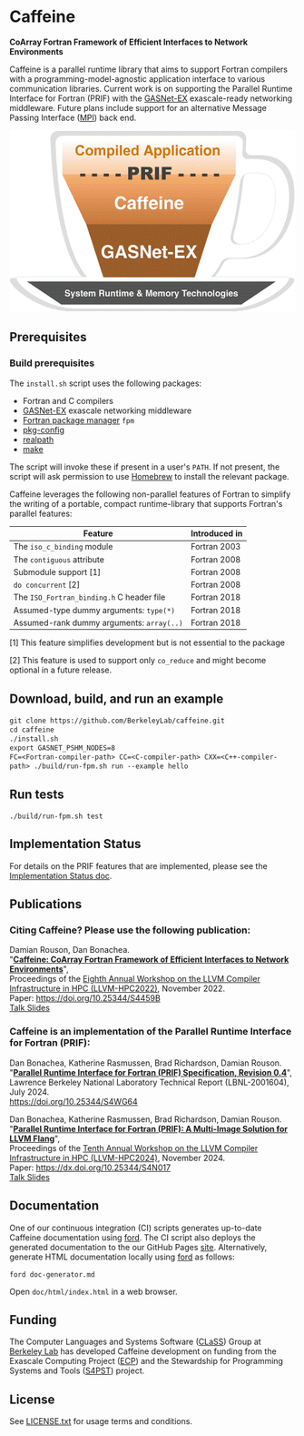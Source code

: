 Caffeine
========

**CoArray Fortran Framework of Efficient Interfaces to Network Environments**

Caffeine is a parallel runtime library that aims to support Fortran compilers with a programming-model-agnostic application interface to various communication libraries.  Current work is on supporting the Parallel Runtime Interface for Fortran (PRIF) with the [GASNet-EX] exascale-ready networking middleware.  Future plans include support for an alternative Message Passing Interface ([MPI]) back end.

![Caffeine system stack diagram](docs/caffeine-stack.gif)

Prerequisites
-------------
### Build prerequisites
The `install.sh` script uses the following packages:
* Fortran and C compilers
* [GASNet-EX] exascale networking middleware
* [Fortran package manager] `fpm`
* [pkg-config]
* [realpath]
* [make]

The script will invoke these if present in a user's `PATH`.
If not present, the script will ask permission to use [Homebrew] to install the relevant package.

Caffeine leverages the following non-parallel features of Fortran to simplify the writing of a portable, compact runtime-library that supports Fortran's parallel features:

| Feature                                   | Introduced in |
|-------------------------------------------|---------------|
| The `iso_c_binding` module                | Fortran 2003  |
| The `contiguous` attribute                | Fortran 2008  |
| Submodule support [1]                     | Fortran 2008  |
| `do concurrent` [2]                       | Fortran 2008  |
| The `ISO_Fortran_binding.h` C header file | Fortran 2018  |
| Assumed-type dummy arguments: `type(*)`   | Fortran 2018  |
| Assumed-rank dummy arguments: `array(..)` | Fortran 2018  |


[1] This feature simplifies development but is not essential to the package

[2] This feature is used to support only `co_reduce` and might become optional in a future release.

Download, build, and run an example
-----------------------------------
```
git clone https://github.com/BerkeleyLab/caffeine.git
cd caffeine
./install.sh
export GASNET_PSHM_NODES=8
FC=<Fortran-compiler-path> CC=<C-compiler-path> CXX=<C++-compiler-path> ./build/run-fpm.sh run --example hello
```

Run tests
---------
```
./build/run-fpm.sh test
```

Implementation Status
--------------------

For details on the PRIF features that are implemented, please see the [Implementation Status doc](docs/implementation-status.md).

Publications
------------

### Citing Caffeine? Please use the following publication:

Damian Rouson, Dan Bonachea.   
"[**Caffeine: CoArray Fortran Framework of Efficient Interfaces to Network Environments**](https://github.com/BerkeleyLab/caffeine/wiki/pubs/Caffeine_for_LLVM-2022.pdf)",     
Proceedings of the [Eighth Annual Workshop on the LLVM Compiler Infrastructure in HPC (LLVM-HPC2022)](https://llvm-hpc-2022-workshop.github.io), November 2022.    
Paper: <https://doi.org/10.25344/S4459B>     
[Talk Slides](https://github.com/BerkeleyLab/caffeine/wiki/pubs/Caffeine_for_LLVM-2022-Slides.pdf)

### Caffeine is an implementation of the Parallel Runtime Interface for Fortran (PRIF):

Dan Bonachea, Katherine Rasmussen, Brad Richardson, Damian Rouson.    
"[**Parallel Runtime Interface for Fortran (PRIF) Specification, Revision 0.4**](https://github.com/BerkeleyLab/caffeine/wiki/pubs/PRIF_0.4.pdf)",     
Lawrence Berkeley National Laboratory Technical Report (LBNL-2001604), July 2024.    
<https://doi.org/10.25344/S4WG64>

Dan Bonachea, Katherine Rasmussen, Brad Richardson, Damian Rouson.
"[**Parallel Runtime Interface for Fortran (PRIF): A Multi-Image Solution for LLVM Flang**](https://dx.doi.org/10.25344/S4N017)",     
Proceedings of the [Tenth Annual Workshop on the LLVM Compiler Infrastructure in HPC (LLVM-HPC2024)](https://llvm-hpc-2024-workshop.github.io/), November 2024.    
Paper: <https://dx.doi.org/10.25344/S4N017>     
[Talk Slides](https://crd.lbl.gov/assets/Uploads/LLVM-HPC24_PRIF_Slides.pdf)

Documentation
-------------
One of our continuous integration (CI) scripts generates up-to-date Caffeine documentation using [ford].  The CI script also deploys the generated documentation to the our GitHub Pages [site].
Alternatively, generate HTML documentation locally using [ford] as follows:
```
ford doc-generator.md
```
Open `doc/html/index.html` in a web browser.

Funding
-------
The Computer Languages and Systems Software ([CLaSS]) Group at [Berkeley Lab] has developed Caffeine development on funding from the Exascale Computing Project ([ECP]) and the Stewardship for Programming Systems and Tools ([S4PST]) project. 

License
-------
See [LICENSE.txt](LICENSE.txt) for usage terms and conditions.

[GASNet-EX]: https://gasnet.lbl.gov
[CLaSS]: https://go.lbl.gov/class
[Berkeley Lab]: https://lbl.gov
[ECP]: https://www.exascaleproject.org
[ford]: https://github.com/Fortran-FOSS-Programmers/ford
[MPI]: https://www.mpi-forum.org
[site]: https://berkeleylab.github.io/caffeine
[S4PST]: https://ornl.github.io/events/s4pst2023/
[Homebrew]: https://brew.sh
[GASNet-EX]: https://gasnet.lbl.gov
[Fortran package manager]: https://github.com/fortran-lang/fpm
[pkg-config]: https://www.freedesktop.org/wiki/Software/pkg-config/
[realpath]: https://man7.org/linux/man-pages/man3/realpath.3.html
[make]: https://www.gnu.org/software/make/
